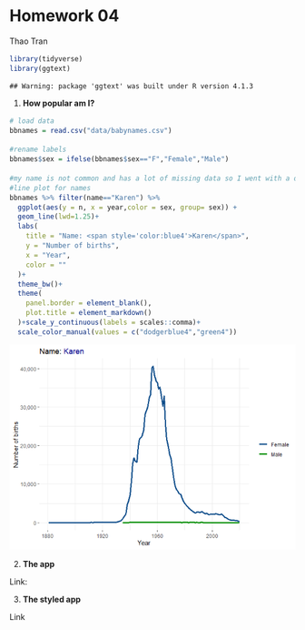 Homework 04
================
Thao Tran

``` r
library(tidyverse)
library(ggtext)
```

    ## Warning: package 'ggtext' was built under R version 4.1.3

1.  **How popular am I?**

``` r
# load data
bbnames = read.csv("data/babynames.csv")

#rename labels
bbnames$sex = ifelse(bbnames$sex=="F","Female","Male")

#my name is not common and has a lot of missing data so I went with a different name 
#line plot for names
bbnames %>% filter(name=="Karen") %>% 
  ggplot(aes(y = n, x = year,color = sex, group= sex)) +
  geom_line(lwd=1.25)+
  labs(
    title = "Name: <span style='color:blue4'>Karen</span>",
    y = "Number of births",
    x = "Year",
    color = ""
  )+
  theme_bw()+
  theme(
    panel.border = element_blank(),
    plot.title = element_markdown()
  )+scale_y_continuous(labels = scales::comma)+
  scale_color_manual(values = c("dodgerblue4","green4"))
```

![](homework-04_files/figure-gfm/namesfreq-1.png)<!-- -->

2.  **The app**

Link:

3.  **The styled app**

Link
